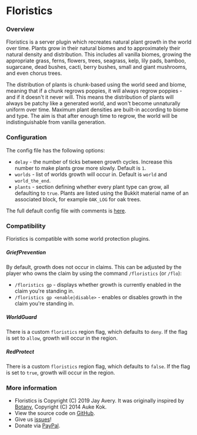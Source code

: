 # Floristics

### Overview

Floristics is a server plugin which recreates natural plant growth in the world over time. Plants grow in their natural biomes and to approximately their natural density and distribution. This includes all vanilla biomes, growing the appropriate grass, ferns, flowers, trees, seagrass, kelp, lily pads, bamboo, sugarcane, dead bushes, cacti, berry bushes, small and giant mushrooms, and even chorus trees.

The distribution of plants is chunk-based using the world seed and biome, meaning that if a chunk regrows poppies, it will always regrow poppies - and if it doesn't it never will. This means the distribution of plants will always be patchy like a generated world, and won't become unnaturally uniform over time. Maximum plant densities are built-in according to biome and type. The aim is that after enough time to regrow, the world will be indistinguishable from vanilla generation.

### Configuration

The config file has the following options:
* `delay` - the number of ticks between growth cycles. Increase this number to make plants grow more slowly. Default is `1`.
* `worlds` - list of worlds growth will occur in. Default is `world` and `world_the_end`.
* `plants` - section defining whether every plant type can grow, all defaulting to `true`. Plants are listed using the Bukkit material name of an associated block, for example `OAK_LOG` for oak trees.

The full default config file with comments is [here](https://github.com/JayAvery/floristics/blob/master/config.yml).

### Compatibility

Floristics is compatible with some world protection plugins.

##### GriefPrevention

By default, growth does not occur in claims. This can be adjusted by the player who owns the claim by using the command `/floristics` (or `/flo`):
* `/floristics gp` - displays whether growth is currently enabled in the claim you're standing in.
* `/floristics gp <enable|disable>` - enables or disables growth in the claim you're standing in.

##### WorldGuard

There is a custom `floristics` region flag, which defaults to `deny`. If the flag is set to `allow`, growth will occur in the region.

##### RedProtect

There is a custom `floristics` region flag, which defaults to `false`. If the flag is set to `true`, growth will occur in the region.

### More information
* Floristics is Copyright (C) 2019 Jay Avery. It was originally inspired by [Botany](https://dev.bukkit.org/projects/botany), Copyright (C) 2014 Auke Kok.
* View the source code on [GitHub](https://github.com/JayAvery/floristics).
* Give us [issues](https://github.com/JayAvery/floristics/issues)!
* Donate via [PayPal](http://paypal.me/jayvery).
